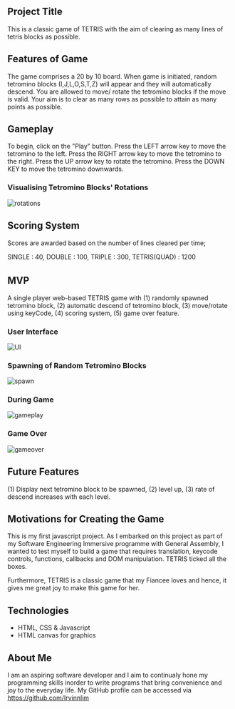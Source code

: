 ## Project Title
This is a classic game of TETRIS with the aim of clearing as many lines of tetris blocks as possible.

## Features of Game
The game comprises a 20 by 10 board. When game is initiated, random tetromino blocks (I,J,L,O,S,T,Z) will appear and they will automatically descend. You are allowed to move/ rotate the tetromino blocks if the move is valid. Your aim is to clear as many rows as possible to attain as many points as possible.

## Gameplay
To begin, click on the "Play" button.
Press the LEFT arrow key to move the tetromino to the left.
Press the RIGHT arrow key to move the tetromino to the right.
Press the UP arrow key to rotate the tetromino.
Press the DOWN KEY to move the tetromino downwards.

### Visualising Tetromino Blocks' Rotations
![rotations](https://user-images.githubusercontent.com/110525418/206441031-652a646b-a190-4fc9-b499-c93c2c5f2fcb.png)

## Scoring System
Scores are awarded based on the number of lines cleared per time;

SINGLE       : 40,
DOUBLE       : 100,
TRIPLE       : 300,
TETRIS(QUAD) : 1200

######

## MVP
A single player web-based TETRIS game with (1) randomly spawned tetromino block, (2) automatic descend of tetromino block, (3) move/rotate using keyCode, (4) scoring system, (5) game over feature.

### User Interface
![UI](https://user-images.githubusercontent.com/110525418/206838386-0d042035-1fe0-430c-81e2-5e7561437a78.png)

### Spawning of Random Tetromino Blocks
![spawn](https://user-images.githubusercontent.com/110525418/206838404-65618b9f-f5f7-4abe-a3e5-76d82b1c6f59.png)

### During Game
![gameplay](https://user-images.githubusercontent.com/110525418/206838432-17c8ed3d-6dbb-4fa6-926b-0236f30a69ac.png)

### Game Over
![gameover](https://user-images.githubusercontent.com/110525418/206838443-36199613-12ce-4daf-ad36-340a30c06739.png)

## Future Features
(1) Display next tetromino block to be spawned, (2) level up, (3) rate of descend increases with each level.

## Motivations for Creating the Game
This is my first javascript project. As I embarked on this project as part of my Software Engineering Immersive programme with General Assembly, I wanted to test myself to build a game that requires translation, keycode controls, functions, callbacks and DOM manipulation. TETRIS ticked all the boxes. 

Furthermore, TETRIS is a classic game that my Fiancee loves and hence, it gives me great joy to make this game for her.

## Technologies
- HTML, CSS & Javascript
- HTML canvas for graphics

## About Me
I am an aspiring software developer and I aim to continualy hone my programming skills inorder to write programs that bring convenience and joy to the everyday life. My GitHub profile can be accessed via https://github.com/Irvinnlim

